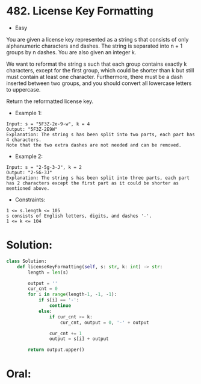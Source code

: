 # 482. License Key Formatting
+ Easy

You are given a license key represented as a string s that consists of only alphanumeric characters and dashes. The string is separated into n + 1 groups by n dashes. You are also given an integer k.

We want to reformat the string s such that each group contains exactly k characters, except for the first group, which could be shorter than k but still must contain at least one character. Furthermore, there must be a dash inserted between two groups, and you should convert all lowercase letters to uppercase.

Return the reformatted license key.

+ Example 1:
```
Input: s = "5F3Z-2e-9-w", k = 4
Output: "5F3Z-2E9W"
Explanation: The string s has been split into two parts, each part has 4 characters.
Note that the two extra dashes are not needed and can be removed.
```

+ Example 2:

```
Input: s = "2-5g-3-J", k = 2
Output: "2-5G-3J"
Explanation: The string s has been split into three parts, each part has 2 characters except the first part as it could be shorter as mentioned above.
```

+ Constraints:

```
1 <= s.length <= 105
s consists of English letters, digits, and dashes '-'.
1 <= k <= 104
```

# Solution:
```Python
class Solution:
    def licenseKeyFormatting(self, s: str, k: int) -> str:
        length = len(s)

        output = ''
        cur_cnt = 0
        for i in range(length-1, -1, -1):
            if s[i] == '-':
                continue
            else:
                if cur_cnt >= k:
                    cur_cnt, output = 0, '-' + output

                cur_cnt += 1
                output = s[i] + output

        return output.upper()
```

# Oral:
